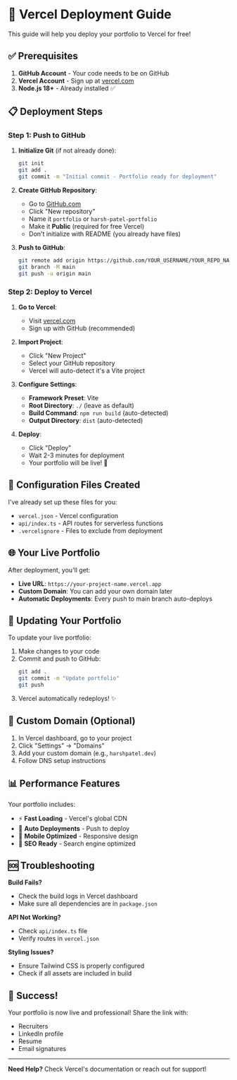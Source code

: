 # 🚀 Vercel Deployment Guide

This guide will help you deploy your portfolio to Vercel for free!

## ✅ Prerequisites

1. **GitHub Account** - Your code needs to be on GitHub
2. **Vercel Account** - Sign up at [vercel.com](https://vercel.com)
3. **Node.js 18+** - Already installed ✅

## 📋 Deployment Steps

### Step 1: Push to GitHub

1. **Initialize Git** (if not already done):
   ```bash
   git init
   git add .
   git commit -m "Initial commit - Portfolio ready for deployment"
   ```

2. **Create GitHub Repository**:
   - Go to [GitHub.com](https://github.com)
   - Click "New repository"
   - Name it `portfolio` or `harsh-patel-portfolio`
   - Make it **Public** (required for free Vercel)
   - Don't initialize with README (you already have files)

3. **Push to GitHub**:
   ```bash
   git remote add origin https://github.com/YOUR_USERNAME/YOUR_REPO_NAME.git
   git branch -M main
   git push -u origin main
   ```

### Step 2: Deploy to Vercel

1. **Go to Vercel**:
   - Visit [vercel.com](https://vercel.com)
   - Sign up with GitHub (recommended)

2. **Import Project**:
   - Click "New Project"
   - Select your GitHub repository
   - Vercel will auto-detect it's a Vite project

3. **Configure Settings**:
   - **Framework Preset**: Vite
   - **Root Directory**: `./` (leave as default)
   - **Build Command**: `npm run build` (auto-detected)
   - **Output Directory**: `dist` (auto-detected)

4. **Deploy**:
   - Click "Deploy"
   - Wait 2-3 minutes for deployment
   - Your portfolio will be live! 🎉

## 🔧 Configuration Files Created

I've already set up these files for you:

- `vercel.json` - Vercel configuration
- `api/index.ts` - API routes for serverless functions
- `.vercelignore` - Files to exclude from deployment

## 🌐 Your Live Portfolio

After deployment, you'll get:
- **Live URL**: `https://your-project-name.vercel.app`
- **Custom Domain**: You can add your own domain later
- **Automatic Deployments**: Every push to main branch auto-deploys

## 🔄 Updating Your Portfolio

To update your live portfolio:

1. Make changes to your code
2. Commit and push to GitHub:
   ```bash
   git add .
   git commit -m "Update portfolio"
   git push
   ```
3. Vercel automatically redeploys! ✨

## 🎨 Custom Domain (Optional)

1. In Vercel dashboard, go to your project
2. Click "Settings" → "Domains"
3. Add your custom domain (e.g., `harshpatel.dev`)
4. Follow DNS setup instructions

## 📊 Performance Features

Your portfolio includes:
- ⚡ **Fast Loading** - Vercel's global CDN
- 🔄 **Auto Deployments** - Push to deploy
- 📱 **Mobile Optimized** - Responsive design
- 🎯 **SEO Ready** - Search engine optimized

## 🆘 Troubleshooting

**Build Fails?**
- Check the build logs in Vercel dashboard
- Make sure all dependencies are in `package.json`

**API Not Working?**
- Check `api/index.ts` file
- Verify routes in `vercel.json`

**Styling Issues?**
- Ensure Tailwind CSS is properly configured
- Check if all assets are included in build

## 🎉 Success!

Your portfolio is now live and professional! Share the link with:
- Recruiters
- LinkedIn profile
- Resume
- Email signatures

---

**Need Help?** Check Vercel's documentation or reach out for support!
